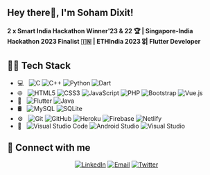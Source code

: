 <!-- ## Hey there👋, I'm [Soham Dixit!](https://soham-dixit.github.io) -->
## Hey there👋, I'm Soham Dixit!

#### 2 x Smart India Hackathon Winner'23 & 22 🏆 | Singapore-India Hackathon 2023 Finalist 🇮🇳 | ETHIndia 2023 🎖️| Flutter Developer

## 👨‍💻 Tech Stack

- 💻 &nbsp;
  ![C](https://img.shields.io/badge/c-%2300599C.svg?style=for-the-badge&logo=c&logoColor=white)
  ![C++](https://img.shields.io/badge/c++-%2300599C.svg?style=for-the-badge&logo=c%2B%2B&logoColor=white)
  ![Python](https://img.shields.io/badge/python-3670A0?style=for-the-badge&logo=python&logoColor=ffdd54)
  ![Dart](https://img.shields.io/badge/Dart-0175C2?style=for-the-badge&logo=dart&logoColor=white)
- 🌐 &nbsp;
  ![HTML5](https://img.shields.io/badge/html5-%23E34F26.svg?style=for-the-badge&logo=html5&logoColor=white)
  ![CSS3](https://img.shields.io/badge/css3-%231572B6.svg?style=for-the-badge&logo=css3&logoColor=white)
  ![JavaScript](https://img.shields.io/badge/javascript-%23323330.svg?style=for-the-badge&logo=javascript&logoColor=%23F7DF1E)
  ![PHP](https://img.shields.io/badge/php-%23777BB4.svg?style=for-the-badge&logo=php&logoColor=white)
  ![Bootstrap](https://img.shields.io/badge/bootstrap-%23563D7C.svg?style=for-the-badge&logo=bootstrap&logoColor=white)
  ![Vue.js](https://img.shields.io/badge/vuejs-%2335495e.svg?style=for-the-badge&logo=vuedotjs&logoColor=%234FC08D)
- 📱 &nbsp;
  ![Flutter](https://img.shields.io/badge/Flutter-02569B?style=for-the-badge&logo=flutter&logoColor=white)
  ![Java](https://img.shields.io/badge/java-%23ED8B00.svg?style=for-the-badge&logo=java&logoColor=white)
- 🛢 &nbsp;
  ![MySQL](https://img.shields.io/badge/mysql-%2300f.svg?style=for-the-badge&logo=mysql&logoColor=white)
  ![SQLite](https://img.shields.io/badge/sqlite-%2307405e.svg?style=for-the-badge&logo=sqlite&logoColor=white)
- ⚙️ &nbsp;
  ![Git](https://img.shields.io/badge/git-%23F05033.svg?style=for-the-badge&logo=git&logoColor=white)
  ![GitHub](https://img.shields.io/badge/github-%23121011.svg?style=for-the-badge&logo=github&logoColor=white)
  ![Heroku](https://img.shields.io/badge/heroku-%23430098.svg?style=for-the-badge&logo=heroku&logoColor=white)
  ![Firebase](https://img.shields.io/badge/firebase-%23039BE5.svg?style=for-the-badge&logo=firebase)
  ![Netlify](https://img.shields.io/badge/netlify-%23000000.svg?style=for-the-badge&logo=netlify&logoColor=#00C7B7)
- 🔧 &nbsp;
  ![Visual Studio Code](https://img.shields.io/badge/Visual%20Studio%20Code-0078d7.svg?style=for-the-badge&logo=visual-studio-code&logoColor=white)
  ![Android Studio](https://img.shields.io/badge/Android%20Studio-3DDC84.svg?style=for-the-badge&logo=android-studio&logoColor=white)
  ![Visual Studio](https://img.shields.io/badge/Visual%20Studio-5C2D91.svg?style=for-the-badge&logo=visual-studio&logoColor=white)

## 📱 Connect with me

<p align="center">
<!-- <a href="https://soham-dixit.github.io"><img alt="Website" src="https://img.shields.io/badge/Website-soham&#150dixit.github.io-blue?style=flat-square&logo=google-chrome"></a> -->
<a href="https://www.linkedin.com/in/soham-dixit"><img alt="LinkedIn" src="https://img.shields.io/badge/LinkedIn-Soham%20Dixit-blue?style=flat-square&logo=linkedin"></a>
<a href="mailto:sohamddixit@gmail.com"><img alt="Email" src="https://img.shields.io/badge/Email-sohamddixit@gmail.com-blue?style=flat-square&logo=gmail"></a>
<a href="https://twitter.com/iSohamDixit"><img alt="Twitter" src="https://img.shields.io/badge/Twitter-@iSohamDixit-blue?style=flat-square&logo=twitter"></a><br>
<!-- <a href="https://www.buymeacoffee.com/sohamdixit" target="_blank"><img src="https://cdn.buymeacoffee.com/buttons/v2/default-yellow.png" alt="Buy Me A Coffee" style="height: 40px !important;width: 190x !important;" ></a> -->
</p>
